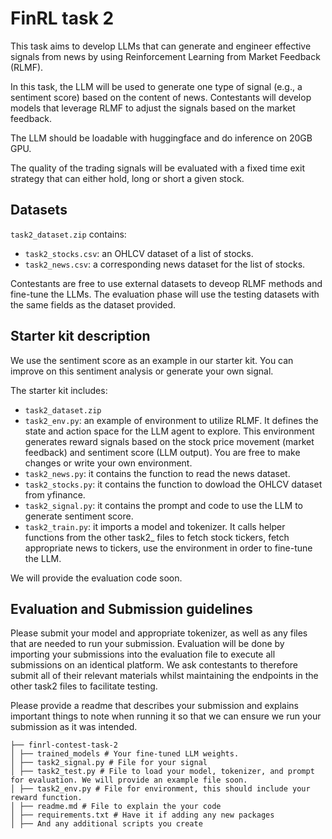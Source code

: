 # FinRL task 2
This task aims to develop LLMs that can generate and engineer effective signals from news by using Reinforcement Learning from Market Feedback (RLMF).

In this task, the LLM will be used to generate one type of signal (e.g., a sentiment score) based on the content of news. Contestants will develop models that leverage RLMF to adjust the signals based on the market feedback. 

The LLM should be loadable with huggingface and do inference on 20GB GPU.

The quality of the trading signals will be evaluated with a fixed time exit strategy that can either hold, long or short a given stock.  


## Datasets

`task2_dataset.zip` contains:
- `task2_stocks.csv`: an OHLCV dataset of a list of stocks.
- `task2_news.csv`: a corresponding news dataset for the list of stocks.

Contestants are free to use external datasets to deveop RLMF methods and fine-tune the LLMs. The evaluation phase will use the testing datasets with the same fields as the dataset provided. 

## Starter kit description
We use the sentiment score as an example in our starter kit. You can improve on this sentiment analysis or generate your own signal. 

The starter kit includes:
- `task2_dataset.zip`
- `task2_env.py`: an example of environment to utilize RLMF. It defines the state and action space for the LLM agent to explore. This environment generates reward signals based on the stock price movement (market feedback) and sentiment score (LLM output). You are free to make changes or write your own environment.
- `task2_news.py`: it contains the function to read the news dataset.
- `task2_stocks.py`: it contains the function to dowload the OHLCV dataset from yfinance.
- `task2_signal.py`: it contains the prompt and code to use the LLM to generate sentiment score.
- `task2_train.py`: it imports a model and tokenizer. It calls helper functions from the other task2_ files to fetch stock tickers, fetch appropriate news to tickers, use the environment in order to fine-tune the LLM.

We will provide the evaluation code soon.

## Evaluation and Submission guidelines
Please submit your model and appropriate tokenizer, as well as any files that are needed to run your submission. Evaluation will be done by importing your submissions into the evaluation file to execute all submissions on an identical platform. We ask contestants to therefore submit all of their relevant materials whilst maintaining the endpoints in the other task2 files to facilitate testing.

Please provide a readme that describes your submission and explains important things to note when running it so that we can ensure we run your submission as it was intended.

```
├── finrl-contest-task-2 
│ ├── trained_models # Your fine-tuned LLM weights.
│ ├── task2_signal.py # File for your signal 
│ ├── task2_test.py # File to load your model, tokenizer, and prompt for evaluation. We will provide an example file soon.
│ ├── task2_env.py # File for environment, this should include your reward function. 
│ ├── readme.md # File to explain the your code
│ ├── requirements.txt # Have it if adding any new packages
│ ├── And any additional scripts you create
```


